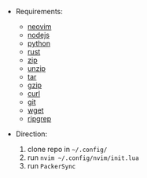 - Requirements:

  - [neovim](https://formulae.brew.sh/formula/neovim)
  - [nodejs](https://formulae.brew.sh/formula/node@18)
  - [python](https://www.python.org/downloads)
  - [rust](https://formulae.brew.sh/formula/rust)
  - [zip](https://formulae.brew.sh/formula/zip)
  - [unzip](https://formulae.brew.sh/formula/unzip)
  - [tar](https://formulae.brew.sh/formula/gnu-tar)
  - [gzip](https://formulae.brew.sh/formula/gzip)
  - [curl](https://formulae.brew.sh/formula/curl)
  - [git](https://formulae.brew.sh/formula/git)
  - [wget](https://formulae.brew.sh/formula/wget)
  - [ripgrep](https://formulae.brew.sh/formula/ripgrep)

- Direction:
  1. clone repo in `~/.config/`
  2. run `nvim ~/.config/nvim/init.lua`
  3. run `PackerSync`
